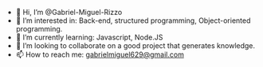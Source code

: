 - 👋 Hi, I’m @Gabriel-Miguel-Rizzo
- 👀 I’m interested in: Back-end, structured programming, Object-oriented programming.
- 🌱 I’m currently learning:  Javascript, Node.JS
- 💞️ I’m looking to collaborate on a good project that generates knowledge.
- 📫 How to reach me: gabrielmiguel629@gmail.com

<!---
Gabriel-Miguel-Rizzo/Gabriel-Miguel-Rizzo is a ✨ special ✨ repository because its `README.md` (this file) appears on your GitHub profile.
You can click the Preview link to take a look at your changes.
--->
